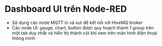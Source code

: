 # Dashboard UI trên Node-RED
- Sử dụng các node MQTT in và out để kết nối với HiveMQ broker 
- Các node UI: gauge, chart, button được quy hoạch thành 1 group trên một tab duy nhất và hiển thị thành cột khi xem trên màn hình điện thoại thông minh
